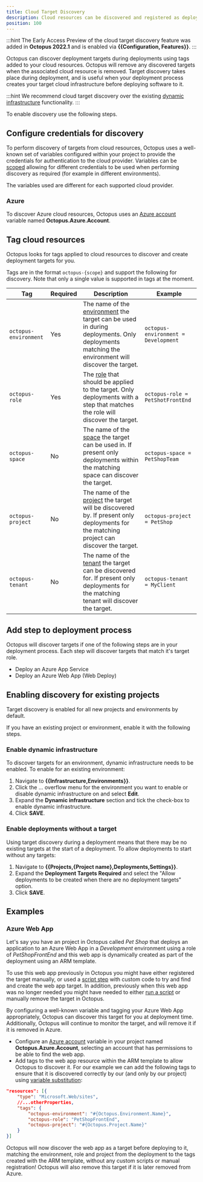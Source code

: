 ```yaml
---
title: Cloud Target Discovery
description: Cloud resources can be discovered and registered as deployment targets by Octopus
position: 100
---
```


:::hint
The Early Access Preview of the cloud target discovery feature was added in **Octopus 2022.1** and is enabled via **{{Configuration, Features}}**.
:::

Octopus can discover deployment targets during deployments using tags added to your cloud resources. Octopus will remove any discovered targets when the associated cloud resource is removed. Target discovery takes place during deployment, and is useful when your deployment process creates your target cloud infrastructure before deploying software to it.

:::hint
We recommend cloud target discovery over the existing [dynamic infrastructure](/docs/infrastructure/deployment-targets/dynamic-infrastructure/index.md) functionality.
:::

To enable discovery use the following steps.

## Configure credentials for discovery

To perform discovery of targets from cloud resources, Octopus uses a well-known set of variables configured within your project to provide the credentials for authentication to the cloud provider. Variables can be [scoped](/docs/projects/variables/index.md#scoping-variables) allowing for different credentials to be used when performing discovery as required (for example in different environments).

The variables used are different for each supported cloud provider.

### Azure

To discover Azure cloud resources, Octopus uses an [Azure account](/docs/projects/variables/azure-account-variables.md) variable named **Octopus.Azure.Account**.

## Tag cloud resources

Octopus looks for tags applied to cloud resources to discover and create deployment targets for you.

Tags are in the format `octopus-{scope}` and support the following for discovery. Note that only a single value is supported in tags at the moment.

| Tag                   | Required | Description                                                                                                                                                                                  | Example                             |
| --------------------- | -------- | -------------------------------------------------------------------------------------------------------------------------------------------------------------------------------------------- | ----------------------------------- |
| `octopus-environment` | Yes      | The name of the [environment](/docs/infrastructure/environments/index.md) the target can be used in during deployments. Only deployments matching the environment will discover the target.  | `octopus-environment = Development` |
| `octopus-role`        | Yes      | The [role](/docs/infrastructure/deployment-targets/index.md#target-roles) that should be applied to the target. Only deployments with a step that matches the role will discover the target. | `octopus-role = PetShotFrontEnd`    |
| `octopus-space`       | No       | The name of the [space](/docs/administration/spaces/index.md) the target can be used in. If present only deployments within the matching space can discover the target.                      | `octopus-space = PetShopTeam`       |
| `octopus-project`     | No       | The name of the [project](/docs/projects/index.md) the target will be discovered by. If present only deployments for the matching project can discover the target.                           | `octopus-project = PetShop`         |
| `octopus-tenant`      | No       | The name of the [tenant](/docs/projects/index.md) the target can be discovered for. If present only deployments for the matching tenant will discover the target.                            | `octopus-tenant = MyClient`         |

## Add step to deployment process

Octopus will discover targets if one of the following steps are in your deployment process. Each step will discover targets that match it's target role.

- Deploy an Azure App Service
- Deploy an Azure Web App (Web Deploy)

## Enabling discovery for existing projects

Target discovery is enabled for all new projects and environments by default. 

If you have an existing project or environment, enable it with the following steps.

### Enable dynamic infrastructure

To discover targets for an environment, dynamic infrastructure needs to be enabled. To enable for an existing environment:

1. Navigate to **{{Infrastructure,Environments}}**.
1. Click the ... overflow menu for the environment you want to enable or disable dynamic infrastructure on and select **Edit**.
1. Expand the **Dynamic infrastructure** section and tick the check-box to enable dynamic infrastructure.
1. Click **SAVE**.

### Enable deployments without a target

Using target discovery during a deployment means that there may be no existing targets at the start of a deployment. To allow deployments to start without any targets:

1. Navigate to **{{Projects,{Project name},Deployments,Settings}}**.
1. Expand the **Deployment Targets Required** and select the "Allow deployments to be created when there are no deployment targets" option.
1. Click **SAVE**.

## Examples

### Azure Web App

Let's say you have an project in Octopus called _Pet Shop_ that deploys an application to an Azure Web App in a _Development_ environment using a role of _PetShopFrontEnd_ and this web app is dynamically created as part of the deployment using an ARM template.

To use this web app previously in Octopus you might have either registered the target manually, or used a [script step](/docs/infrastructure/deployment-targets/dynamic-infrastructure/azure-web-app-target.md) with custom code to try and find and create the web app target. In addition, previously when this web app was no longer needed you might have needed to either [run a script](/docs/infrastructure/deployment-targets/dynamic-infrastructure/remove-octopustarget.md) or manually remove the target in Octopus.

By configuring a well-known variable and tagging your Azure Web App appropriately, Octopus can discover this target for you at deployment time. Additionally, Octopus will continue to monitor the target, and will remove it if it is removed in Azure.

- Configure an [Azure account](/docs/projects/variables/azure-account-variables.md) variable in your project named **Octopus.Azure.Account**, selecting an account that has permissions to be able to find the web app.
- Add tags to the web app resource within the ARM template to allow Octopus to discover it. For our example we can add the following tags to ensure that it is discovered correctly by our (and only by our project) using [variable substitution](/docs/projects/variables/variable-substitutions.md):

```json
"resources": [{
    "type": "Microsoft.Web/sites",
    //...otherProperties,
    "tags": {
        "octopus-environment": "#{Octopus.Environment.Name}",
        "octopus-role": "PetShopFrontEnd",
        "octopus-project": "#{Octopus.Project.Name}"
    }
}]
```

Octopus will now discover the web app as a target before deploying to it, matching the environment, role and project from the deployment to the tags created with the ARM template, without any custom scripts or manual registration! Octopus will also remove this target if it is later removed from Azure.
